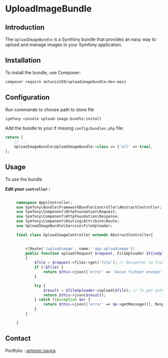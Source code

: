 # UploadImageBundle

## Introduction

The `UploadImageBundle` is a Symfony bundle that provides an easy way to upload and manage images in your Symfony application.

## Installation

To install the bundle, use Composer:

```bash
composer require antonio150/uploadimagebundle:dev-main
```

## Configuration

Run commande to choose path to store file

```bash
symfony console upload-image-bundle:install
```

Add the bundle to your if missing `config/bundles.php` file:

```php
return [
    // ...
    UploadImageBundle\UploadImageBundle::class => ['all' => true],
];
```

## Usage

To use the bundle

 **Edit your `controller` :**

   ```php

        namespace App\Controller;
        use Symfony\Bundle\FrameworkBundle\Controller\AbstractController;
        use Symfony\Component\HttpFoundation\Request;
        use Symfony\Component\HttpFoundation\Response;
        use Symfony\Component\Routing\Attribute\Route;
        use UploadImageBundle\Service\FileUploader;

        final class UploadimageController extends AbstractController{

            
            #[Route('/uploadimage', name: 'app_uploadimage')]
            public function upload(Request $request, FileUploader $fileUploader): Response
            {
                $file = $request->files->get('file'); // Récupérer le fichier depuis la requête
                if (!$file) {
                    return $this->json(['error' => 'Aucun fichier envoyé'], Response::HTTP_BAD_REQUEST);
                }

                try {
                    $result = $fileUploader->upload($file); // To get path and file name
                    return $this->json($result);
                } catch (\Exception $e) {
                    return $this->json(['error' => $e->getMessage()], Response::HTTP_BAD_REQUEST);
                }
            }

        }

   ```

## Contact

Portfolio : [antonio navira](https://portfolio-navira.vercel.app/)
